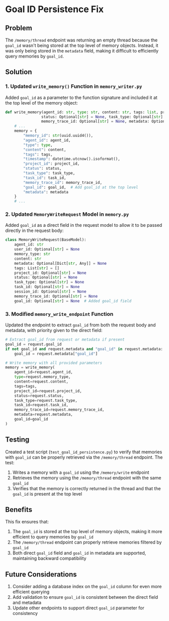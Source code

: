 # Goal ID Persistence Fix

## Problem

The `/memory/thread` endpoint was returning an empty thread because the `goal_id` wasn't being stored at the top level of memory objects. Instead, it was only being stored in the `metadata` field, making it difficult to efficiently query memories by `goal_id`.

## Solution

### 1. Updated `write_memory()` Function in `memory_writer.py`

Added `goal_id` as a parameter to the function signature and included it at the top level of the memory object:

```python
def write_memory(agent_id: str, type: str, content: str, tags: list, project_id: Optional[str] = None, 
                status: Optional[str] = None, task_type: Optional[str] = None, task_id: Optional[str] = None, 
                memory_trace_id: Optional[str] = None, metadata: Optional[Dict] = None, goal_id: Optional[str] = None):
    # ...
    memory = {
        "memory_id": str(uuid.uuid4()),
        "agent_id": agent_id,
        "type": type,
        "content": content,
        "tags": tags,
        "timestamp": datetime.utcnow().isoformat(),
        "project_id": project_id,
        "status": status,
        "task_type": task_type,
        "task_id": task_id,
        "memory_trace_id": memory_trace_id,
        "goal_id": goal_id,  # Add goal_id at the top level
        "metadata": metadata
    }
    # ...
```

### 2. Updated `MemoryWriteRequest` Model in `memory.py`

Added `goal_id` as a direct field in the request model to allow it to be passed directly in the request body:

```python
class MemoryWriteRequest(BaseModel):
    agent_id: str
    user_id: Optional[str] = None
    memory_type: str
    content: str
    metadata: Optional[Dict[str, Any]] = None
    tags: List[str] = []
    project_id: Optional[str] = None
    status: Optional[str] = None
    task_type: Optional[str] = None
    task_id: Optional[str] = None
    session_id: Optional[str] = None
    memory_trace_id: Optional[str] = None
    goal_id: Optional[str] = None  # Added goal_id field
```

### 3. Modified `memory_write_endpoint` Function

Updated the endpoint to extract `goal_id` from both the request body and metadata, with priority given to the direct field:

```python
# Extract goal_id from request or metadata if present
goal_id = request.goal_id
if not goal_id and request.metadata and "goal_id" in request.metadata:
    goal_id = request.metadata["goal_id"]

# Write memory with all provided parameters
memory = write_memory(
    agent_id=request.agent_id,
    type=request.memory_type,
    content=request.content,
    tags=tags,
    project_id=request.project_id,
    status=request.status,
    task_type=request.task_type,
    task_id=request.task_id,
    memory_trace_id=request.memory_trace_id,
    metadata=request.metadata,
    goal_id=goal_id
)
```

## Testing

Created a test script (`test_goal_id_persistence.py`) to verify that memories with `goal_id` can be properly retrieved via the `/memory/thread` endpoint. The test:

1. Writes a memory with a `goal_id` using the `/memory/write` endpoint
2. Retrieves the memory using the `/memory/thread` endpoint with the same `goal_id`
3. Verifies that the memory is correctly returned in the thread and that the `goal_id` is present at the top level

## Benefits

This fix ensures that:

1. The `goal_id` is stored at the top level of memory objects, making it more efficient to query memories by `goal_id`
2. The `/memory/thread` endpoint can properly retrieve memories filtered by `goal_id`
3. Both direct `goal_id` field and `goal_id` in metadata are supported, maintaining backward compatibility

## Future Considerations

1. Consider adding a database index on the `goal_id` column for even more efficient querying
2. Add validation to ensure `goal_id` is consistent between the direct field and metadata
3. Update other endpoints to support direct `goal_id` parameter for consistency
